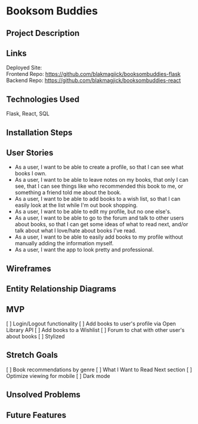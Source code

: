 # Booksom Buddies 

## Project Description

## Links
Deployed Site: \
Frontend Repo: https://github.com/blakmagjick/booksombuddies-flask \
Backend Repo: https://github.com/blakmagjick/booksombuddies-react

## Technologies Used
Flask, React, SQL

## Installation Steps

## User Stories
- As a user, I want to be able to create a profile, so that I can see what books I own.
- As a user, I want to be able to leave notes on my books, that only I can see, that I can see things like who recommended this book to me, or something a friend told me about the book.
- As a user, I want to be able to add books to a wish list, so that I can easily look at the list while I'm out book shopping.
- As a user, I want to be able to edit my profile, but no one else's.
- As a user, I want to be able to go to the forum and talk to other users about books, so that I can get some ideas of what to read next, and/or talk about what I love/hate about books I've read.
- As a user, I want to be able to easily add books to my profile without manually adding the information myself.
- As a user, I want the app to look pretty and professional.

## Wireframes

## Entity Relationship Diagrams

## MVP
[ ] Login/Logout functionality
[ ] Add books to user's profile via Open Library API
[ ] Add books to a Wishlist 
[ ] Forum to chat with other user's about books
[ ] Stylized

## Stretch Goals
[ ] Book recommendations by genre
[ ] What I Want to Read Next section
[ ] Optimize viewing for mobile
[ ] Dark mode

## Unsolved Problems

## Future Features
